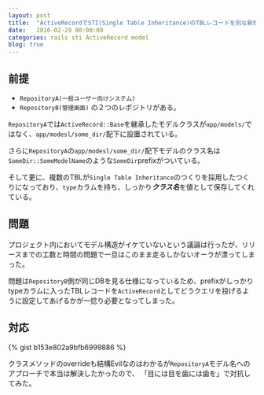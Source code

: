 ```yaml
---
layout: post
title:  "ActiveRecordでSTI(Single Table Inheritance)のTBLレコードを別な新規モデルから頑張って呼ぶ"
date:   2016-02-29 00:00:00
categories: rails sti ActiveRecord model
blog: true
---
```


## 前提

- `RepositoryA(一般ユーザー向けシステム)`
- `RepositoryB(管理画面)` の２つのレポジトリがある。

`RepositoryA`では`ActiveRecord::Base`を継承したモデルクラスが`app/models/`ではなく、`app/modesl/some_dir/`配下に設置されている。

さらに`RepositoryA`の`app/modesl/some_dir/`配下モデルのクラス名は`SomeDir::SomeModelName`のような`SomeDir`prefixがついている。

そして更に、複数のTBLが`Single Table Inheritance`のつくりを採用したつくりになっており、`type`カラムを持ち、しっかり***クラス名***を値として保存してくれている。

## 問題

プロジェクト内においてモデル構造がイケていないという議論は行ったが、リリースまでの工数と時間の問題で一旦はこのまま走るしかないオーラが漂ってしまった。

問題は`RepositoryB`側が同じDBを見る仕様になっているため、prefixがしっかりtypeカラムに入ったTBLレコードを`ActiveRecord`としてどうクエリを投げるように設定してあげるかが一捻り必要となってしまった。


## 対応

{% gist b153e802a9bfb6999886 %}

クラスメソッドのoverrideも結構Evilなのはわかるが`RepositoryA`モデル名へのアプローチで本当は解決したかったので、
「目には目を歯には歯を」で対抗してみた。
